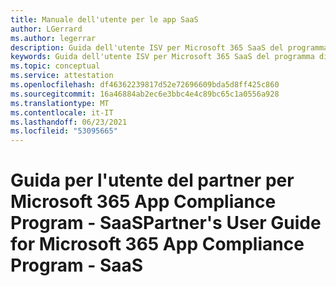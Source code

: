 ```yaml
---
title: Manuale dell'utente per le app SaaS
author: LGerrard
ms.author: legerrar
description: Guida dell'utente ISV per Microsoft 365 SaaS del programma di conformità delle app
keywords: Guida dell'utente ISV per Microsoft 365 SaaS del programma di conformità delle app
ms.topic: conceptual
ms.service: attestation
ms.openlocfilehash: df46362239817d52e72696609bda5d8ff425c860
ms.sourcegitcommit: 16a46884ab2ec6e3bbc4e4c89bc65c1a0556a928
ms.translationtype: MT
ms.contentlocale: it-IT
ms.lasthandoff: 06/23/2021
ms.locfileid: "53095665"
---
```

# <a name="partners-user-guide-for-microsoft-365-app-compliance-program---saas"></a><span data-ttu-id="d917d-104">Guida per l'utente del partner per Microsoft 365 App Compliance Program - SaaS</span><span class="sxs-lookup"><span data-stu-id="d917d-104">Partner's User Guide for Microsoft 365 App Compliance Program - SaaS</span></span>
